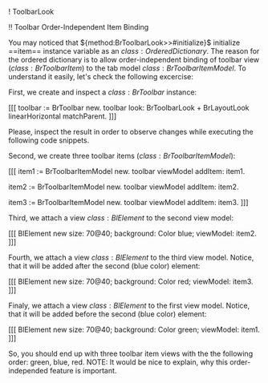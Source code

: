 ! ToolbarLook

!! Toolbar Order-Independent Item Binding 

You may noticed that ${method:BrToolbarLook>>#initialize}$ initialize ==item== instance variable as an ${class:OrderedDictionary}$. The reason for the ordered dictionary is to allow order-independent binding of toolbar view (${class:BrToolbarItem}$) to the tab model ${class:BrToolbarItemModel}$. To understand it easily, let's check the following excercise: 

First, we create and inspect a ${class:BrToolbar}$ instance:

[[[
toolbar := BrToolbar new.
toolbar look: BrToolbarLook + BrLayoutLook linearHorizontal matchParent.
]]]

Please, inspect the result in order to observe changes while executing the following code snippets.

Second, we create three toolbar items (${class:BrToolbarItemModel}$):

[[[
item1 := BrToolbarItemModel new.
toolbar viewModel addItem: item1.

item2 := BrToolbarItemModel new.
toolbar viewModel addItem: item2.

item3 := BrToolbarItemModel new.
toolbar viewModel addItem: item3.
]]]


Third, we attach a view ${class:BlElement}$ to the second view model:

[[[
BlElement new
	size: 70@40;
	background: Color blue;
	viewModel: item2.
]]]

Fourth, we attach a view ${class:BlElement}$ to the third view model. Notice, that it will be added after the second (blue color) element:

[[[	
BlElement new
	size: 70@40;
	background: Color red;
	viewModel: item3.
]]]

Finaly, we attach a view ${class:BlElement}$ to the first view model. Notice, that it will be added before the second (blue color) element:

[[[
BlElement new
	size: 70@40;
	background: Color green;
	viewModel: item1.
]]]

So, you should end up with three toolbar item views with the the following order: green, blue, red. 
NOTE: It would be nice to explain, why this order-independed feature is important.
